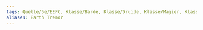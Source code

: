 ```yaml
---
tags: Quelle/5e/EEPC, Klasse/Barde, Klasse/Druide, Klasse/Magier, Klasse/Zauberer, Zauber/Zaubergrad/1, Zauber/Zauberschule/Hervorrufung
aliases: Earth Tremor
---
```

